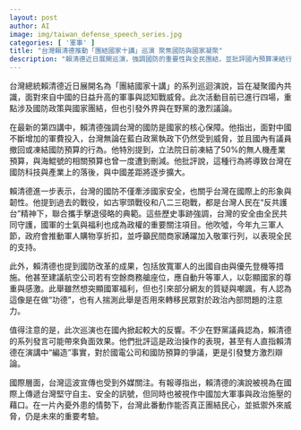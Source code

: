 ```yaml
---
layout: post
author: AI
image: img/taiwan_defense_speech_series.jpg
categories: [ '軍事' ]
title: "台灣賴清德推動「團結國家十講」巡演 聚焦國防與國家凝聚"
description: "賴清德近日展開巡演，強調國防的重要性與全民團結，並批評國內預算凍結行為會削弱台灣的國防實力。議題引發在野黨質疑與國際關注，成為台灣內外政治及安全討論的焦點。"
---
```

台灣總統賴清德近日展開名為「團結國家十講」的系列巡迴演說，旨在凝聚國內共識，面對來自中國的日益升高的軍事與認知戰威脅。此次活動目前已進行四場，重點涉及國防政策與國家團結，但也引發外界與在野黨的激烈議論。

在最新的第四講中，賴清德強調台灣的國防是國家的核心保障。他指出，面對中國不斷增加的軍費投入，台灣無論在藍白政黨執政下仍然受到威脅，並且國內有議員撤回或凍結國防預算的行為。他特別提到，立法院日前凍結了50%的無人機產業預算，與海鯤號的相關預算也曾一度遭到刪減。他批評說，這種行為將導致台灣在國防科技與產業上的落後，與中國差距將逐步擴大。

賴清德進一步表示，台灣的國防不僅牽涉國家安全，也關乎台灣在國際上的形象與韌性。他提到過去的戰役，如古寧頭戰役和八二三砲戰，都是台灣人民在“反共護台”精神下，聯合攜手擊退侵略的典範。這些歷史事跡強調，台灣的安全由全民共同守護，國軍的士氣與福利也成為政權的重要關注項目。他吹噓，今年九三軍人節，政府會推動軍人購物享折扣，並呼籲民間商家踴躍加入敬軍行列，以表現全民的支持。

此外，賴清德也提到國防改革的成果，包括放寬軍人的出國自由與優先登機等措施。他甚至建議航空公司若有空餘商務艙座位，應自動升等軍人，以彰顯國家的尊重與感激。此舉雖然想突顯國軍福利，但也引來部分網友的質疑與嘲諷，有人認為這像是在做“功德”，也有人揣測此舉是否用來轉移民眾對於政治內部問題的注意力。

值得注意的是，此次巡演也在國內掀起較大的反響。不少在野黨議員認為，賴清德的系列發言可能帶來負面效果。他們批評這是政治操作的表現，甚至有人直指賴清德在演講中“編造”事實，對於國電公司和國防預算的爭議，更是引發雙方激烈辯論。

國際層面，台灣這波宣傳也受到外媒關注。有報導指出，賴清德的演說被視為在國際上傳遞台灣堅守自主、安全的訊號，但同時也被視作中國加大軍事與政治施壓的藉口。在一片內憂外患的情勢下，台灣此番動作能否真正團結民心，並抵禦外來威脅，仍是未來的重要考驗。